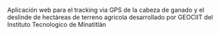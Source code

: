 Aplicación web para el tracking via GPS de la cabeza de ganado y el deslinde de hectáreas de terreno agricola desarrollado por GEOCIIT del Instituto Tecnologico de Minatitlán
